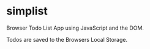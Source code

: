 # simplist
Browser Todo List App using JavaScript and the DOM.

Todos are saved to the Browsers Local Storage.
